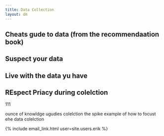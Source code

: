 ```yaml
---
title: Data Collection
layout: dm
---
```


## Cheats gude to data (from the recommendaation book)

## Suspect your data


## Live with the data yu have


## REspect Priacy during colelction

111

ounce of knowldge ugudies colelction the spike example of how to focust ehe data colelction  


{% include email_link.html user=site.users.erik %}
